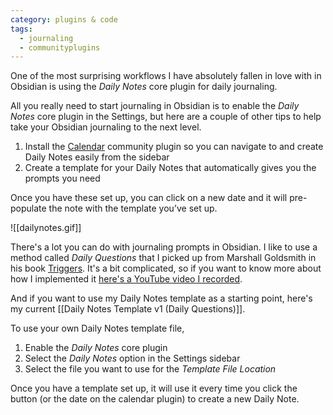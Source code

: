```yaml
---
category: plugins & code
tags:
  - journaling
  - communityplugins
---
```

One of the most surprising workflows I have absolutely fallen in love with in Obsidian is using the _Daily Notes_ core plugin for daily journaling.

All you really need to start journaling in Obsidian is to enable the _Daily Notes_ core plugin in the Settings, but here are a couple of other tips to help take your Obsidian journaling to the next level.

1. Install the [Calendar](https://github.com/liamcain/obsidian-calendar-plugin) community plugin so you can navigate to and create Daily Notes easily from the sidebar
2. Create a template for your Daily Notes that automatically gives you the prompts you need

Once you have these set up, you can click on a new date and it will pre-populate the note with the template you’ve set up.

![[dailynotes.gif]]
  
There's a lot you can do with journaling prompts in Obsidian. I like to use a method called _Daily Questions_ that I picked up from Marshall Goldsmith in his book [Triggers](https://amzn.to/3bJsNrk). It's a bit complicated, so if you want to know more about how I implemented it [here's a YouTube video I recorded](https://www.youtube.com/watch?v=3Ev0E-5u5WI).

And if you want to use my Daily Notes template as a starting point, here's my current [[Daily Notes Template v1 (Daily Questions)]].

To use your own Daily Notes template file,

1. Enable the _Daily Notes_ core plugin
2. Select the _Daily Notes_ option in the Settings sidebar
3. Select the file you want to use for the _Template File Location_

Once you have a template set up, it will use it every time you click the button (or the date on the calendar plugin) to create a new Daily Note.